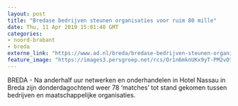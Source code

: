 ```yaml
---
layout: post
title: "Bredase bedrijven steunen organisaties voor ruim 80 mille"
date: Thu, 11 Apr 2019 15:01:48 GMT
categories: 
- noord-brabant 
- breda 
externe_link: "https://www.ad.nl/breda/bredase-bedrijven-steunen-organisaties-voor-ruim-80-mille~a0a0c9191/"
feature_image: "https://images3.persgroep.net/rcs/Or1n6mknUKx9yT-PM2vOtoAk-WE/diocontent/145318636/_fitwidth/400/?appId=21791a8992982cd8da851550a453bd7f&quality=0.7"
---
```


BREDA - Na anderhalf uur netwerken en onderhandelen in Hotel Nassau in Breda zijn donderdagochtend weer 78 ‘matches’ tot stand gekomen tussen bedrijven en maatschappelijke organisaties.
